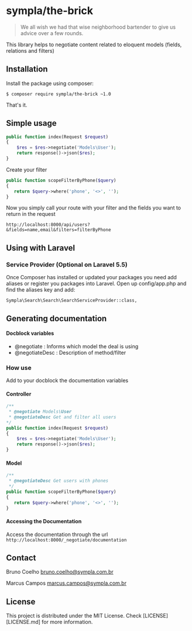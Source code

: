 # sympla/the-brick

> We all wish we had that wise neighborhood bartender to give us advice over a few rounds.

This library helps to negotiate content related to eloquent models (fields, relations and filters)

## Installation

Install the package using composer:

    $ composer require sympla/the-brick ~1.0

That's it.

## Simple usage


```php
public function index(Request $request)
{
    $res = $res->negotiate('Models\User');
    return response()->json($res);
}
```

Create your filter 

```php
public function scopeFilterByPhone($query)
{
   return $query->where('phone', '<>', '');
}
```

Now you simply call your route with your filter and the fields you want to return in the request

```
http://localhost:8000/api/users?&fields=name,email&filters=filterByPhone
```

## Using with Laravel

### Service Provider (Optional on Laravel 5.5)
Once Composer has installed or updated your packages you need add aliases or register you packages into Laravel. Open up config/app.php and find the aliases key and add:

```
Sympla\Search\Search\SearchServiceProvider::class,
```

## Generating documentation

#### Docblock variables

* @negotiate : Informs which model the deal is using
* @negotiateDesc : Description of method/filter

### How use

Add to your docblock the documentation variables

#### Controller
```php
/**
 * @negotiate Models\User
 * @negotiateDesc Get and filter all users 
*/ 
public function index(Request $request)
{
    $res = $res->negotiate('Models\User');
    return response()->json($res);
}
```

#### Model
```php
/**
 * @negotiateDesc Get users with phones
 */
public function scopeFilterByPhone($query)
{
   return $query->where('phone', '<>', '');
}
```

#### Accessing the Documentation

Access the documentation through the url `http://localhost:8000/_negotiate/documentation`

## Contact

Bruno Coelho <bruno.coelho@sympla.com.br>

Marcus Campos <marcus.campos@sympla.com.br>

## License

This project is distributed under the MIT License. Check [LICENSE][LICENSE.md] for more information.
